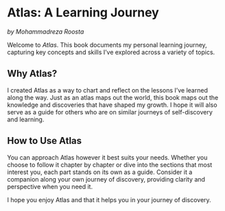 # Atlas: A Learning Journey

_by Mohammadreza Roosta_

Welcome to _Atlas_. This book documents my personal learning journey, capturing key concepts and skills I’ve explored across a variety of topics.

## Why Atlas?

I created Atlas as a way to chart and reflect on the lessons I’ve learned along the way. Just as an atlas maps out the world, this book maps out the knowledge and discoveries that have shaped my growth. I hope it will also serve as a guide for others who are on similar journeys of self-discovery and learning.

## How to Use Atlas

You can approach Atlas however it best suits your needs. Whether you choose to follow it chapter by chapter or dive into the sections that most interest you, each part stands on its own as a guide. Consider it a companion along your own journey of discovery, providing clarity and perspective when you need it.

I hope you enjoy Atlas and that it helps you in your journey of discovery.
